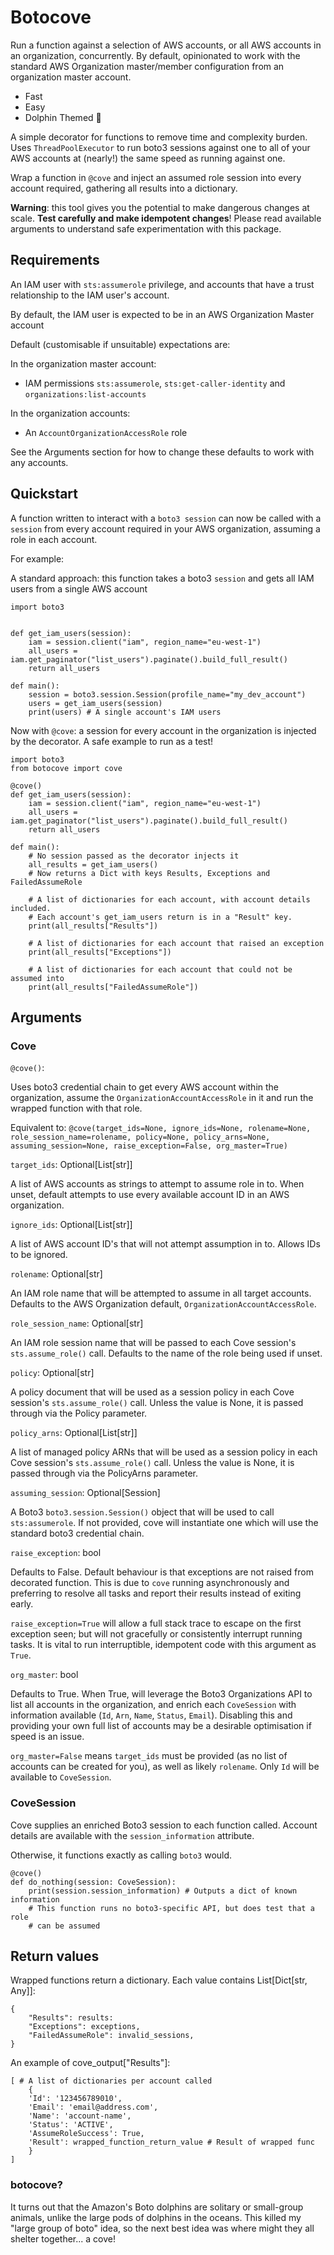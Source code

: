 # Botocove

Run a function against a selection of AWS accounts, or all AWS accounts in an
organization, concurrently. By default, opinionated to work with the standard
AWS Organization master/member configuration from an organization master
account.

- Fast
- Easy
- Dolphin Themed 🐬

A simple decorator for functions to remove time and complexity burden. Uses 
`ThreadPoolExecutor` to run boto3 sessions against one to all
of your AWS accounts at (nearly!) the same speed as running against one.

Wrap a function in `@cove` and inject an assumed role session into every account
required, gathering all results into a dictionary.

**Warning**: this tool gives you the potential to make dangerous changes
at scale. **Test carefully and make idempotent changes**! Please read available
arguments to understand safe experimentation with this package.

## Requirements

An IAM user with `sts:assumerole` privilege, and accounts that have a trust
relationship to the IAM user's account.

By default, the IAM user is expected to be in an AWS Organization Master account

Default (customisable if unsuitable) expectations are:

In the organization master account:
* IAM permissions `sts:assumerole`, `sts:get-caller-identity` and
`organizations:list-accounts`

In the organization accounts:
* An `AccountOrganizationAccessRole` role

See the Arguments section for how to change these defaults to work with any
accounts.

## Quickstart
A function written to interact with a `boto3 session` can now be called with
a `session` from every account required in your AWS organization, assuming
a role in each account.

For example:

A standard approach: this function takes a boto3 `session` and gets all IAM
users from a single AWS account

```
import boto3


def get_iam_users(session):
    iam = session.client("iam", region_name="eu-west-1")
    all_users = iam.get_paginator("list_users").paginate().build_full_result()
    return all_users

def main():
    session = boto3.session.Session(profile_name="my_dev_account")
    users = get_iam_users(session)
    print(users) # A single account's IAM users
```

Now with `@cove`: a session for every account in the organization is injected
by the decorator. A safe example to run as a test!

```
import boto3
from botocove import cove

@cove()
def get_iam_users(session):
    iam = session.client("iam", region_name="eu-west-1")
    all_users = iam.get_paginator("list_users").paginate().build_full_result()
    return all_users

def main():
    # No session passed as the decorator injects it
    all_results = get_iam_users() 
    # Now returns a Dict with keys Results, Exceptions and FailedAssumeRole
    
    # A list of dictionaries for each account, with account details included.
    # Each account's get_iam_users return is in a "Result" key.
    print(all_results["Results"]) 
    
    # A list of dictionaries for each account that raised an exception
    print(all_results["Exceptions"])

    # A list of dictionaries for each account that could not be assumed into
    print(all_results["FailedAssumeRole"])
```

## Arguments

### Cove
`@cove()`: 

Uses boto3 credential chain to get every AWS account within the
organization, assume the `OrganizationAccountAccessRole` in it and run the
wrapped function with that role.

Equivalent to:
`@cove(target_ids=None, ignore_ids=None, rolename=None, role_session_name=rolename,
    policy=None, policy_arns=None, assuming_session=None, raise_exception=False,
    org_master=True)`

`target_ids`: Optional[List[str]]

A list of AWS accounts as strings to attempt to assume role in to. When unset,
default attempts to use every available account ID in an AWS organization.

`ignore_ids`: Optional[List[str]]

A list of AWS account ID's that will not attempt assumption in to. Allows IDs to
be ignored.

`rolename`: Optional[str]

An IAM role name that will be attempted to assume in all target accounts. 
Defaults to the AWS Organization default, `OrganizationAccountAccessRole`.

`role_session_name`: Optional[str]

An IAM role session name that will be passed to each Cove session's `sts.assume_role()` call. 
Defaults to the name of the role being used if unset.

`policy`: Optional[str]

A policy document that will be used as a session policy in each Cove session's `sts.assume_role()` call. Unless the value is None, it is passed through via the Policy parameter.

`policy_arns`: Optional[List[str]]

A list of managed policy ARNs that will be used as a session policy in each Cove session's `sts.assume_role()` call. Unless the value is None, it is passed through via the PolicyArns parameter.

`assuming_session`: Optional[Session]

A Boto3 `boto3.session.Session()` object that will be used to call `sts:assumerole`. If not
provided, cove will instantiate one which will use the standard boto3 credential chain.

`raise_exception`: bool

Defaults to False. Default behaviour is that exceptions are not raised from
decorated function. This is due to `cove` running asynchronously and preferring
to resolve all tasks and report their results instead of exiting early.

`raise_exception=True` will allow a full stack trace to escape on the first
exception seen; but will not gracefully or consistently interrupt running tasks.
It is vital to run interruptible, idempotent code with this argument as `True`.

`org_master`: bool

Defaults to True. When True, will leverage the Boto3 Organizations API to list
all accounts in the organization, and enrich each `CoveSession` with information
available (`Id`, `Arn`, `Name`, `Status`, `Email`). Disabling this and providing your
own full list of accounts may be a desirable optimisation if speed is an issue.

`org_master=False` means `target_ids` must be provided (as no list of accounts
can be created for you), as well as likely `rolename`. Only `Id` will be
available to `CoveSession`.

### CoveSession

Cove supplies an enriched Boto3 session to each function called. Account details
are available with the `session_information` attribute.

Otherwise, it functions exactly as calling `boto3` would.

```
@cove()
def do_nothing(session: CoveSession):
    print(session.session_information) # Outputs a dict of known information
    # This function runs no boto3-specific API, but does test that a role
    # can be assumed
```

## Return values

Wrapped functions return a dictionary. Each value contains List[Dict[str, Any]]:
```
{
    "Results": results: 
    "Exceptions": exceptions,
    "FailedAssumeRole": invalid_sessions,
}
```
An example of cove_output["Results"]:
```
[ # A list of dictionaries per account called
    {
    'Id': '123456789010',
    'Email': 'email@address.com',
    'Name': 'account-name',
    'Status': 'ACTIVE',
    'AssumeRoleSuccess': True,
    'Result': wrapped_function_return_value # Result of wrapped func
    } 
] 
```

### botocove?

It turns out that the Amazon's Boto dolphins are solitary or small-group animals,
unlike the large pods of dolphins in the oceans. This killed my "large group of 
boto" idea, so the next best idea was where might they all shelter together... a
cove!
